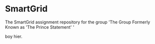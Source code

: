 # SmartGrid
The SmartGrid assignment repository for the group 'The Group Formerly Known as 'The Prince Statement' '

boy hier.


